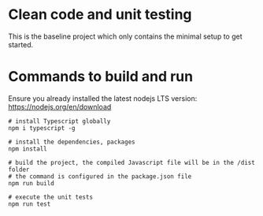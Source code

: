 # Clean code and unit testing

This is the baseline project which only contains the minimal setup to get started.

# Commands to build and run
Ensure you already installed the latest nodejs LTS version: https://nodejs.org/en/download

```
# install Typescript globally
npm i typescript -g

# install the dependencies, packages
npm install

# build the project, the compiled Javascript file will be in the /dist folder
# the command is configured in the package.json file
npm run build

# execute the unit tests
npm run test

```